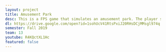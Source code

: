 ```yaml
---
layout: project
title: Amusement Park
desc: This is a FPS game that simulates an amusement park. The player sits in a cart which will move automatically inside the playground. There are two thematically opposite scenes. The first is a fairy tale scene, and the second is a horror scene. If the player shoot 5 targets then he/she will get level up and targets start to move. If the player is caught by any targets, then GAME OVER...
dl: https://drive.google.com/open?id=1sohUcV41RtsPxiJ20RHsDCjMMsgl974q
semester: Fall 2019
team: 13
youtube: R4KQctXL1Hc
featured: false
---
```

